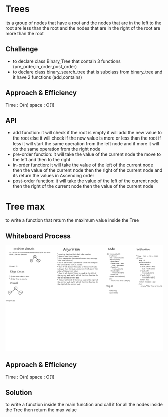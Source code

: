 # Trees
its a group of nodes that have a root and the nodes that are in the left to the root are less than the root and the nodes that are in the right of the root are more than the root

## Challenge
* to declare class Binary_Tree that contain 3 functions (pre_order,in_order,post_order)
* to declare class binary_search_tree that is subclass from binary_tree and it have 2 functions (add,contains)

## Approach & Efficiency
Time : O(n)
space : O(1)

## API
* add function: it will check if the root is empty it will add the new value to the root else it will check if the new value is more or less than the root if less it will start the same operation from the left node and if more it will do the same operation from the right node
* pre-order function: it will take the value of the current node the move to the left and then to the right
* in-order function: it will take the value of the left of the current node then the value of the current node then the right of the current node and its return the values in Ascending order
* post-order function: it will take the value of the left of the current node then the right of the current node then the value of the current node



# Tree max
to write a function that return the maximum value inside the Tree

## Whiteboard Process
![](./whiteboard/code-16.png)

## Approach & Efficiency
Time : O(n)
space : O(1)

## Solution
to write a function inside the main function and call it for all the nodes inside the Tree then return the max value
